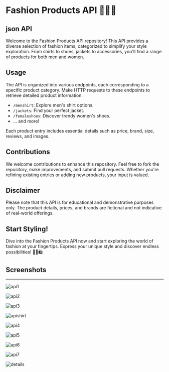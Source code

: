 # Fashion Products API 🧥👗👠
## json API
Welcome to the Fashion Products API repository! This API provides a diverse selection of fashion items, categorized to simplify your style exploration. From shirts to shoes, jackets to accessories, you'll find a range of products for both men and women.

## Usage

The API is organized into various endpoints, each corresponding to a specific product category. Make HTTP requests to these endpoints to retrieve detailed product information.

- `/menshirt`: Explore men's shirt options.
- `/jackets`: Find your perfect jacket.
- `/femaleshoes`: Discover trendy women's shoes.
- ... and more!

Each product entry includes essential details such as price, brand, size, reviews, and images.

## Contributions

We welcome contributions to enhance this repository. Feel free to fork the repository, make improvements, and submit pull requests. Whether you're refining existing entries or adding new products, your input is valued.

## Disclaimer

Please note that this API is for educational and demonstrative purposes only. The product details, prices, and brands are fictional and not indicative of real-world offerings.


## Start Styling!

Dive into the Fashion Products API now and start exploring the world of fashion at your fingertips. Express your unique style and discover endless possibilities! 💃🕺🛍️

## Screenshots 
---
![api1](https://github.com/madiha2323/Api/assets/109577656/08b046af-5372-4a5b-8d83-da500b558c27)

![api2](https://github.com/madiha2323/Api/assets/109577656/ca5cdd74-f484-4f22-8a9b-3f78eb4b83a1)


![api3](https://github.com/madiha2323/Api/assets/109577656/04b092d0-c27f-4389-9575-6ad8a31966b2)

![apishirt](https://github.com/madiha2323/Api/assets/109577656/74e1079d-1db1-4822-874a-e6cbd0ad6c88)

![api4](https://github.com/madiha2323/Api/assets/109577656/010cffbe-1f1c-4ef1-b555-68d653bf9ff1)

![api5](https://github.com/madiha2323/Api/assets/109577656/60bff317-7158-4adc-bd03-355d9941937d)

![api6](https://github.com/madiha2323/Api/assets/109577656/434808fb-e20c-4c49-921d-0200353874ff)


![api7](https://github.com/madiha2323/Api/assets/109577656/1b3266fd-afb1-4b65-b131-2eb815541700)


![details](https://github.com/madiha2323/Api/assets/109577656/55d10250-85e3-4601-bae7-cee38fbaf13a)
